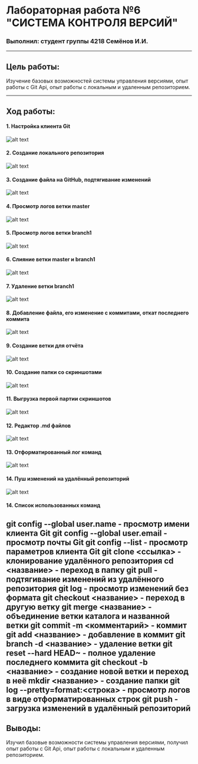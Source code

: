 # Лабораторная работа №6 "СИСТЕМА КОНТРОЛЯ ВЕРСИЙ"
### Выполнил: студент группы 4218 Семёнов И.И.
---
## Цель работы:
Изучение базовых возможностей системы управления версиями, опыт работы с Git Api, опыт работы с локальным и удаленным репозиторием.

---
## Ход работы:
#### 1. Настройка клиента Git
![alt text](https://github.com/bivansir/LR6/blob/report/screenshots/1.PNG)
#### 2. Создание локального репозитория
![alt text](https://github.com/bivansir/LR6/blob/report/screenshots/2.PNG)
#### 3. Создание файла на GitHub, подтягивание изменений
![alt text](https://github.com/bivansir/LR6/blob/report/screenshots/3.PNG)
#### 4. Просмотр логов ветки master
![alt text](https://github.com/bivansir/LR6/blob/report/screenshots/4.PNG)
#### 5. Просмотр логов ветки branch1
![alt text](https://github.com/bivansir/LR6/blob/report/screenshots/5.PNG)
#### 6. Слияние ветки master и branch1
![alt text](https://github.com/bivansir/LR6/blob/report/screenshots/6.PNG)
#### 7. Удаление ветки branch1
![alt text](https://github.com/bivansir/LR6/blob/report/screenshots/7.PNG)
#### 8. Добавление файла, его изменение с коммитами, откат последнего коммита
![alt text](https://github.com/bivansir/LR6/blob/report/screenshots/8.PNG)
#### 9. Создание ветки для отчёта
![alt text](https://github.com/bivansir/LR6/blob/report/screenshots/9.PNG)
#### 10. Создание папки со скриншотами
![alt text](https://github.com/bivansir/LR6/blob/report/screenshots/10.PNG)
#### 11. Выгрузка первой партии скриншотов
![alt text](https://github.com/bivansir/LR6/blob/report/screenshots/11.PNG)
#### 12. Редактор .md файлов
![alt text](https://github.com/bivansir/LR6/blob/report/screenshots/12.PNG)
#### 13. Отформатированный лог команд
![alt text](https://github.com/bivansir/LR6/blob/report/screenshots/13.PNG)
#### 14. Пуш изменений на удалённый репозиторий
![alt text](https://github.com/bivansir/LR6/blob/report/screenshots/14.PNG)

#### 14. Список использованных команд
git config --global user.name - просмотр имени клиента Git
git config --global user.email - просмотр почты Git
git config --list - просмотр параметров клиента Git
git clone <ссылка> - клонирование удалённого репозитория
cd <название> - переход в папку
git pull - подтягивание изменений из удалённого репозитория
git log - просмотр изменений без формата
git checkout <название> - переход в другую ветку
git merge <название> - объединение ветки каталога и названной ветки
git commit -m <комментарий> - коммит
git add <название> - добавление в коммит
git branch -d <название> - удаление ветки
git reset --hard HEAD~ - полное удаление последнего коммита
git checkout -b <название> - создание новой ветки и переход в неё
mkdir <название> - создание папки
git log --pretty=format:<строка> - просмотр логов в виде отформатированных строк
git push - загрузка изменений в удалённый репозиторий
---
## Выводы:
Изучил базовые возможности системы управления версиями, получил опыт работы с Git Api, опыт работы с локальным и удаленным репозиторием.